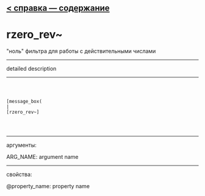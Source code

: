 [< справка — содержание](ceammc_lib.html)
---

# rzero_rev~


&#34;ноль&#34; фильтра для работы с действительными числами

---

detailed description
<br>


---


```



[message_box(                                 
|
[rzero_rev~]


            
```

---
аргументы:

ARG_NAME: argument name<br>

---
свойства:

@property_name: property name<br>

